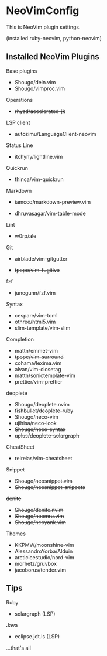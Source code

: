 NeoVimConfig
============

This is NeoVim plugin settings.

(installed ruby-neovim, python-neovim)

Installed NeoVim Plugins
------------------------

Base plugins

- Shougo/dein.vim
- Shougo/vimproc.vim

Operations

- ~~rhysd/accelerated-jk~~

LSP client

- autozimu/LanguageClient-neovim

Status Line

- itchyny/lightline.vim

Quickrun

- thinca/vim-quickrun

Markdown

- iamcco/markdown-preview.vim

- dhruvasagar/vim-table-mode

Lint

- w0rp/ale

Git

- airblade/vim-gitgutter

- ~~tpope/vim-fugitive~~

fzf

- junegunn/fzf.vim

Syntax

- cespare/vim-toml
- othree/html5.vim
- slim-template/vim-slim

Completion

- mattn/emmet-vim
- ~~tpope/vim-surround~~
- cohama/lexima.vim
- alvan/vim-closetag
- mattn/sonictemplate-vim
- prettier/vim-prettier

deoplete

- Shougo/deoplete.nvim
- ~~fishbullet/deoplete-ruby~~
- Shougo/neco-vim
- ujihisa/neco-look
- ~~Shougo/neco-syntax~~
- ~~uplus/deoplete-solargraph~~

CheatSheet
- reireias/vim-cheatsheet

~~Snippet~~

- ~~Shougo/neosnippet.vim~~
- ~~Shougo/neosnippet-snippets~~

~~denite~~

- ~~Shougo/denite.nvim~~
- ~~Shougo/neomru.vim~~
- ~~Shougo/neoyank.vim~~

Themes

- KKPMW/moonshine-vim
- AlessandroYorba/Alduin
- arcticicestudio/nord-vim
- morhetz/gruvbox
- jacoborus/tender.vim

Tips
----

Ruby

* solargraph (LSP)

Java

* eclipse.jdt.ls (LSP) 





...that's all
